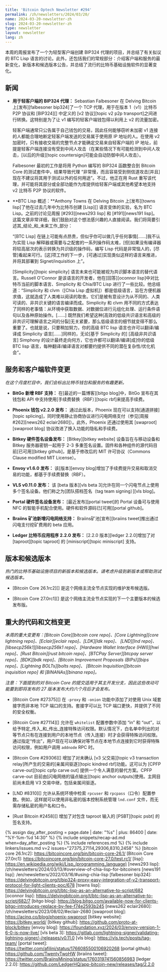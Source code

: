 ```yaml
---
title: 'Bitcoin Optech Newsletter #294'
permalink: /zh/newsletters/2024/03/20/
name: 2024-03-20-newsletter-zh
slug: 2024-03-20-newsletter-zh
type: newsletter
layout: newsletter
lang: zh
---
```

本周的周报宣布了一个为轻型客户端创建 BIP324 代理的项目，并总结了有关拟议的 BTC Lisp 语言的讨论。此外，还包括我们的常规部分：介绍客户端和服务的最新变化，新版本和候选版本公告，并总结了流行的比特币基础设施软件的显著变化。

## 新闻

- **用于轻客户端的 BIP324 代理：** Sebastian Falbesoner 在 Delving Bitcoin 上[发布][falbesoner bip324]了一个 TCP 代理，用于在版本 1（v1）比特币 P2P 协议和 [BIP324][] 中定义的 [v2 协议][topic v2 p2p transport]之间进行转换。这特别是为了让 v1 编写的轻客户端钱包得以利用上 v2 的流量加密。

  轻客户端通常只公告属于自己钱包的交易，因此任何能够窃听未加密 v1 连接的人都能合理地断定轻客户端发送的交易属于使用原 IP 地址的人。在使用 v2 加密时，只有接收交易的完整节点才能确定交易来自轻客户端的 IP 地址，前提是轻客户端连接没有受到中间人攻击（在某些情况下有可能检测到中间人攻击，[以后的升级][topic countersign]可能会自动防御中间人攻击）。

  Falbesoner 最初的工作是将用 Python 编写的 BIP324 函数整合到 Bitcoin Core 的测试套件中，结果导致代理 “非常慢，而且容易受到侧信道攻击[并且]现在不建议将其用于测试以外的任何用途”。不过，他正在用 Rust 重写该代理，并可能将其部分或全部功能作为库提供给轻客户端或其他希望本地支持 v2 比特币 P2P 协议的软件。

- **BTC Lisp 概述：**Anthony Towns 在 Delving Bitcoin 上[发布][towns lisp]了他在过去几年中为比特币创建 [Lisp][] 语言变体的实验，名为 BTC Lisp。之前的讨论见周报 [#293][news293 lisp] 和 [#191][news191 lisp]。这篇文章非常详细，我们鼓励对这个想法感兴趣的人直接阅读。我们将简要引述其_结论_和_未来工作_部分：

  “[BTC Lisp] 在链上可能有点昂贵，但似乎你可以做几乎任何事情[……]我不认为实现 Lisp 解释器或需要与之配套的一系列操作码太难，[但]如果没有编译器将较高层次的表示转换为共识级的操作码，编写 Lisp 代码是非常恼人的，[尽管]看起来可行。[这]项工作的下一步，[可通过]实现类似这样的语言来推进，并将其部署到 Signet/inquisition 上”。

  [Simplicity][topic simplicity] 语言未来也可能被视为共识脚本语言的替代语言。Russell O'Connor 是该语言的开发者，他在[回答][oconnor lisp]中对比特币当前的脚本语言、Simplicity 和 Chia/BTC Lisp 进行了一些比较。他总结道：“Simplicity 和 clvm（[Chia Lisp 虚拟机]）都是低级语言，旨在方便机器求值，这就造成了人类难以阅读的取舍。它们是被有意设计为从不同的、人类可读的、非共识关键的语言编译而成。Simplicity 和 clvm 用不同的方式表达了同样的老事情：从环境中获取数据、对数据位进行元组化处理、运行条件语句以及各种原始操作。[……] 既然我们希望这种[高效的低级共识语言和高级的非共识可理解语言之间的分裂]无关紧要，那么低级语言的细节就变得不那么重要了。也就是说，只要稍加努力，你的高级 BTC lisp 语言也许可以翻译/编译成 Simplicity 语言[……]同样的，无论[基于 Simplicity 的] [高级非共识语言] Simphony 的设计最终走向何方，它也许都可以翻译/编译[成]你的低级 BTC lisp 语言，每种翻译/编译语言对都要约提供不同的潜在复杂性/优化机会”。

## 服务和客户端软件变更

*在这个月度栏目中，我们会标出比特币钱包和服务的有趣更新。*

- **BitGo 新增 RBF 支持：**
  在[最近的一篇博客][bitgo blog]中，BitGo 宣布在其钱包和 API 中支持使用[手续费替换（RBF）][topic rbf]来提高手续费。

- **Phoenix 钱包 v2.2.0 发布：**
  通过此版本，Phoenix 现在可以支持[通道拼接][topic splicing]，同时使用静止协商协议进行闪电网络支付（参见[周报 #262][news262 eclair2680]）。此外，Phoenix 还通过使用其 [swaproot][swaproot blog] 协议改进了换入功能的隐私和手续费。

- **Bitkey 硬件签名设备发布：**
  [Bitkey][bitkey website] 设备旨在与移动设备和 Bitkey 服务器密钥一起用于 2-3 多重签名设置。固件和各种组件的源代码目前[已可用][bitkey github]，是基于修改后的 MIT 许可协议（Commons Clause modified MIT License）。

- **Envoy v1.6.0 发布：**
  该[版本][envoy blog]增加了手续费提升交易和取消交易的功能，都基于手续费替换（RBF）。

- **VLS v0.11.0 发布：**
  该 [beta 版本][vls beta 3]允许在同一个闪电节点上使用多个签名设备。他们称之为[团队搭档签名（tag team signing）][vls blog]。

- **Portal 硬件签名设备发布：**
  [最近发布][portal tweet]的 Portal 设备可与使用 NFC 的智能手机配合使用。硬件和软件源码已[可用][portal github]。

- **Braiins 矿池新增闪电网络支持：**
   Braiins矿池[宣布][braiins tweet]推出通过闪电支付挖矿费用的 beta 应用。

- **Ledger 比特币应用程序 2.2.0 发布：**
  [2.2.0 版本][ledger 2.2.0]增加了对 [taproot][topic taproot] 的 [miniscript][topic miniscript] 支持。

## 版本和候选版本

*热门的比特币基础设施项目的新版本和候选版本。请考虑升级到新版本或帮助测试候选版本。*

- [Bitcoin Core 26.1rc2][] 是这个网络主流全节点实现的维护发布候选版。

- [Bitcoin Core 27.0rc1][] 是这个网络主流全节点实现的下一个主要版本的候选发布版。

## 重大的代码和文档变更

_本周的重大变更有：[Bitcoin Core][bitcoin core repo]、[Core
Lightning][core lightning repo]、[Eclair][eclair repo]、[LDK][ldk repo]、
[LND][lnd repo]、[libsecp256k1][libsecp256k1 repo]、[Hardware Wallet
Interface (HWI)][hwi repo]、[Rust Bitcoin][rust bitcoin repo]、[BTCPay
Server][btcpay server repo]、[BDK][bdk repo]、[Bitcoin Improvement
Proposals (BIPs)][bips repo]、[Lightning BOLTs][bolts repo]、
[Bitcoin Inquisition][bitcoin inquisition repo] 和 [BINANAs][binana
repo]。_

*注意：下面提到的对 Bitcoin Core 的提交适用于其主开发分支，因此这些改动可能要到即将发布的 27 版本发布大约六个月后才会发布。*

- [Bitcoin Core #27375][] 在 `-proxy` 和 `-onion` 功能中添加了对使用 Unix 域套接字而非本地 TCP 端口的支持。套接字可以比 TCP 端口更快，并提供了不同的安全权衡。

- [Bitcoin Core #27114][] 允许在 `whitelist` 配置参数中添加 “in” 和 “out”，以给予特定_传入_和_传出_连接特殊访问权限。默认情况下，白名单中列出的对等节点只有在连接到用户的本地节点（传入连接）时才会获得特殊访问权限。通过指定“传出”，用户现在可以确保对等节点在本地节点连接到它时获得特殊访问权限，例如用户调用 `addnode` RPC 时。

- [Bitcoin Core #29306][] 增加了对未确认 [v3 父交易][topic v3 transaction relay]所产生的交易的[亲属间驱逐][topic kindred rbf]功能。这可以为 [CPFP carve-out][topic cpfp carve out] 提供一个令人满意的替代方案。CPFP carve-out 目前由[闪电网络的锚点输出][topic anchor outputs]使用。主网目前尚未启用 V3 交易中继，包括亲属间驱逐。

- [LND #8310][] 允许从系统环境中检索 `rpcuser` 和 `rpcpass`（口令）配置参数。例如，这样就可以使用非私密的版本控制系统管理 `lnd.conf` 文件，而无需存储私密的用户名和口令。

- [Rust Bitcoin #2458][] 增加了对包含 taproot 输入的 [PSBT][topic psbt] 的签名支持。

{% assign day_after_posting = page.date | date: "%s" | plus: 86400 | date: "%Y-%m-%d 14:30" %}
{% include snippets/recap-ad.md when=day_after_posting %}
{% include references.md %}
{% include linkers/issues.md v=2 issues="27375,27114,29306,8310,2458" %}
[bitcoin core 26.1rc2]: https://bitcoincore.org/bin/bitcoin-core-26.1/
[Bitcoin Core 27.0rc1]: https://bitcoincore.org/bin/bitcoin-core-27.0/test.rc1/
[lisp]: https://en.wikipedia.org/wiki/Lisp_(programming_language)
[news293 lisp]: /zh/newsletters/2024/03/13/#overview-of-chia-lisp-for-bitcoiners
[news191 lisp]: /en/newsletters/2022/03/16/#using-chia-lisp
[falbesoner bip324]: https://delvingbitcoin.org/t/bip324-proxy-easy-integration-of-v2-transport-protocol-for-light-clients-poc/678
[towns lisp]: https://delvingbitcoin.org/t/btc-lisp-as-an-alternative-to-script/682
[oconnor lisp]: https://delvingbitcoin.org/t/btc-lisp-as-an-alternative-to-script/682/7
[bitgo blog]: https://blog.bitgo.com/available-now-for-clients-bitgo-introduces-replace-by-fee-f74e2593b245
[news262 eclair2680]: /zh/newsletters/2023/08/02/#eclair-2680
[swaproot blog]: https://acinq.co/blog/phoenix-swaproot
[bitkey website]: https://bitkey.world/
[bitkey github]: https://github.com/proto-at-block/bitkey
[envoy blog]: https://foundation.xyz/2024/03/envoy-version-1-6-0-is-now-live/
[vls beta 3]: https://gitlab.com/lightning-signer/validating-lightning-signer/-/releases/v0.11.0
[vls blog]: https://vls.tech/posts/tag-team/
[portal tweet]: https://twitter.com/afilini/status/1766085500106920268
[portal github]: https://github.com/TwentyTwoHW
[braiins tweet]: https://twitter.com/BraiinsMining/status/1760319741560856983
[ledger 2.2.0]: https://github.com/LedgerHQ/app-bitcoin-new/releases/tag/2.2.0
